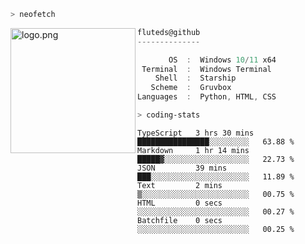 ```zsh
> neofetch
```

<!--img align="left" src="https://github.com/fluteds.png" alt="logo.png" width="200"/>-->
<img align="left" src="https://external-content.duckduckgo.com/iu/?u=https%3A%2F%2F78.media.tumblr.com%2F975fca5f82161b190efdcaa05ffbd4ec%2Ftumblr_p6q6m9TJF01x3p3jmo1_500.png&f=1&nofb=1" alt="logo.png" width="200"/>

```csharp
fluteds@github
--------------

       OS  :  Windows 10/11 x64
 Terminal  :  Windows Terminal
    Shell  :  Starship
   Scheme  :  Gruvbox
Languages  :  Python, HTML, CSS
```

```zsh
> coding-stats
```

<!--START_SECTION:waka-->

```text
TypeScript   3 hrs 30 mins   ████████████████░░░░░░░░░   63.88 %
Markdown     1 hr 14 mins    █████▓░░░░░░░░░░░░░░░░░░░   22.73 %
JSON         39 mins         ███░░░░░░░░░░░░░░░░░░░░░░   11.89 %
Text         2 mins          ▒░░░░░░░░░░░░░░░░░░░░░░░░   00.75 %
HTML         0 secs          ░░░░░░░░░░░░░░░░░░░░░░░░░   00.27 %
Batchfile    0 secs          ░░░░░░░░░░░░░░░░░░░░░░░░░   00.25 %
```

<!--END_SECTION:waka-->
